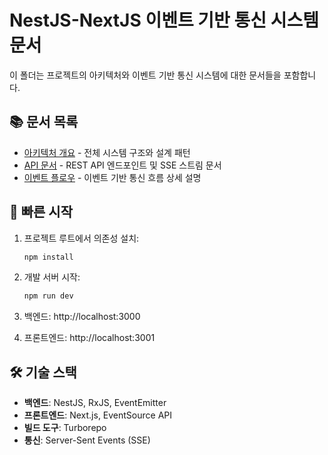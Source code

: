 # NestJS-NextJS 이벤트 기반 통신 시스템 문서

이 폴더는 프로젝트의 아키텍처와 이벤트 기반 통신 시스템에 대한 문서들을 포함합니다.

## 📚 문서 목록

- [아키텍처 개요](./architecture.md) - 전체 시스템 구조와 설계 패턴
- [API 문서](./api.md) - REST API 엔드포인트 및 SSE 스트림 문서
- [이벤트 플로우](./event-flow.md) - 이벤트 기반 통신 흐름 상세 설명

## 🚀 빠른 시작

1. 프로젝트 루트에서 의존성 설치:

   ```bash
   npm install
   ```

2. 개발 서버 시작:

   ```bash
   npm run dev
   ```

3. 백엔드: http://localhost:3000
4. 프론트엔드: http://localhost:3001

## 🛠️ 기술 스택

- **백엔드**: NestJS, RxJS, EventEmitter
- **프론트엔드**: Next.js, EventSource API
- **빌드 도구**: Turborepo
- **통신**: Server-Sent Events (SSE)
